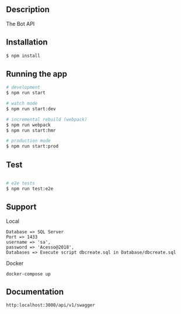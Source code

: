 ## Description

The Bot API

## Installation

```bash
$ npm install
```

## Running the app

```bash
# development
$ npm run start

# watch mode
$ npm run start:dev

# incremental rebuild (webpack)
$ npm run webpack
$ npm run start:hmr

# production mode
$ npm run start:prod
```

## Test

```bash

# e2e tests
$ npm run test:e2e
```

## Support

Local

```
Database => SQL Server
Port => 1433
username => 'sa',
password => 'Acesso@2018',
Databases => Execute script dbcreate.sql in Database/dbcreate.sql
```

Docker

```
docker-compose up
```

## Documentation

```
http:localhost:3000/api/v1/swagger
```
